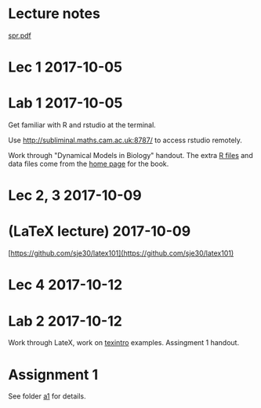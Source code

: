 # Lecture notes

[spr.pdf](spr.pdf)

# Lec 1 2017-10-05 

# Lab 1 2017-10-05 

Get familiar with R and rstudio at the terminal.

Use http://subliminal.maths.cam.ac.uk:8787/ to access rstudio
remotely.

Work through "Dynamical Models in Biology" handout.   The extra
[R files](https://people.cam.cornell.edu/~dmb/Rfiles.zip) and data
files come from
the [home page](https://people.cam.cornell.edu/~dmb/DMBsupplements.html) for the book.


# Lec 2, 3 2017-10-09

# (LaTeX lecture) 2017-10-09

[https://github.com/sje30/latex101](https://github.com/sje30/latex101)

# Lec 4 2017-10-12

# Lab 2 2017-10-12

Work through LateX, work on
[texintro](http://github.com/sje30/texintro) examples.  Assingment 1 handout.


# Assignment 1

See folder [a1](a1) for details.
